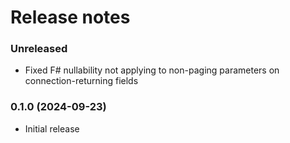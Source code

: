 Release notes
==============

### Unreleased

- Fixed F# nullability not applying to non-paging parameters on connection-returning fields

### 0.1.0 (2024-09-23)

- Initial release
